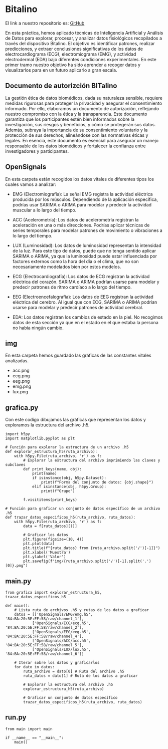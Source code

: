 # Bitalino
El link a nuestro repositorio es: [GitHub](https://github.com/albabernal03/Bitalino)

En esta práctica, hemos aplicado técnicas de Inteligencia Artificial y Análisis de Datos para explorar, procesar, y analizar datos fisiológicos recopilados a través del dispositivo Bitalino. El objetivo es identificar patrones, realizar predicciones, y extraer conclusiones significativas de los datos de electrocardiograma (ECG), electromiograma (EMG), y actividad electrodermal (EDA) bajo diferentes condiciones experimentales. En este primer tramo nuestro objetivo ha sido aprender a recoger datos y visualizarlos para en un futuro aplicarlo a gran escala.

## Documento de autorizción BITalino

La gestión ética de datos biomédicos, dada su naturaleza sensible, requiere medidas rigurosas para proteger la privacidad y asegurar el consentimiento informado. Por ello, elaboramos un documento de autorización, reflejando nuestro compromiso con la ética y la transparencia. Este documento garantiza que los participantes estén bien informados sobre la investigación, sus riesgos y beneficios, y cómo se protegerán sus datos. Además, subraya la importancia de su consentimiento voluntario y la protección de sus derechos, alineándose con las normativas éticas y legales. En esencia, este documento es esencial para asegurar un manejo responsable de los datos biomédicos y fortalecer la confianza entre investigadores y participantes.

## OpenSignals
En esta carpeta están recogidos los datos vitales de diferentes tipos los cuales vamos a analizar:

- EMG (Electromiografía): La señal EMG registra la actividad eléctrica producida por los músculos. Dependiendo de la aplicación específica, podrías usar SARIMA o ARIMA para modelar y predecir la actividad muscular a lo largo del tiempo.

- ACC (Acelerometría): Los datos de acelerometría registran la aceleración en una o más direcciones. Podrías aplicar técnicas de series temporales para modelar patrones de movimiento o vibraciones a lo largo del tiempo.

- LUX (Luminosidad): Los datos de luminosidad representan la intensidad de la luz. Para este tipo de datos, puede que no tenga sentido aplicar SARIMA o ARIMA, ya que la luminosidad puede estar influenciada por factores externos como la hora del día o el clima, que no son necesariamente modelados bien por estos modelos.

- ECG (Electrocardiografía): Los datos de ECG registran la actividad eléctrica del corazón. SARIMA o ARIMA podrían usarse para modelar y predecir patrones de ritmo cardíaco a lo largo del tiempo.

- EEG (Electroencefalografía): Los datos de EEG registran la actividad eléctrica del cerebro. Al igual que con ECG, SARIMA o ARIMA podrían usarse para modelar y predecir patrones de actividad cerebral.

- EDA: Los datos registran los cambios de estado en la piel. No recogimos datos de esta sección ya que en el estado en el que estaba la persona no había ningún cambio.

## img
En esta carpeta hemos guardado las gráficas de las constantes vitales analizadas.
- acc.png
- ecg.png
- eeg.png
- emg.png
- lux.png

## grafica.py
Con este codigo dibujamos las gráficas que representan los datos y exploramos la estructura del archivo .h5.
```
import h5py
import matplotlib.pyplot as plt

# Función para explorar la estructura de un archivo .h5
def explorar_estructura_h5(ruta_archivo):
    with h5py.File(ruta_archivo, 'r') as f:
        # Explorar la estructura del archivo imprimiendo las claves y subclaves
        def print_keys(name, obj):
            print(name)
            if isinstance(obj, h5py.Dataset):
                print(f"Forma del conjunto de datos: {obj.shape}")
            elif isinstance(obj, h5py.Group):
                print(f"Grupo")

        f.visititems(print_keys)

# Función para graficar un conjunto de datos específico de un archivo .h5
def trazar_datos_especificos_h5(ruta_archivo, ruta_datos):
    with h5py.File(ruta_archivo, 'r') as f:
        data = f[ruta_datos][()]
        
        # Graficar los datos
        plt.figure(figsize=(10, 4))
        plt.plot(data)
        plt.title(f"{ruta_datos} from {ruta_archivo.split('/')[-1]}")
        plt.xlabel('Muestra')
        plt.ylabel('Valor')
        plt.savefig(f"img/{ruta_archivo.split('/')[-1].split('.')[0]}.png")
  ```

## main.py
```
from grafica import explorar_estructura_h5, trazar_datos_especificos_h5

def main():
    # Lista ruta de archivos .h5 y rutas de los datos a graficar
    datos = [['OpenSignals/EMG/emg.h5', '84:BA:20:5E:FF:58/raw/channel_1'],
            ['OpenSignals/ECG/ecg.h5', '84:BA:20:5E:FF:58/raw/channel_2'],
            ['OpenSignals/EEG/eeg.h5', '84:BA:20:5E:FF:58/raw/channel_4'],
            ['OpenSignals/ACC/acc.h5', '84:BA:20:5E:FF:58/raw/channel_5'],
            ['OpenSignals/LUX/lux.h5', '84:BA:20:5E:FF:58/raw/channel_6']]

    # Iterar sobre los datos y graficarlos
    for dato in datos:
        ruta_archivo = dato[0] # Ruta del archivo .h5
        ruta_datos = dato[1] # Ruta de los datos a graficar

        # Explorar la estructura del archivo .h5
        explorar_estructura_h5(ruta_archivo)

        # Graficar un conjunto de datos específico
        trazar_datos_especificos_h5(ruta_archivo, ruta_datos)
```
## run.py
```
from main import main

if __name__ == "__main__":
    main()
```


